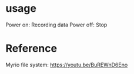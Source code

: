 

# usage
Power on: Recording data
Power off: Stop











# Reference

Myrio file system: https://youtu.be/BuREWnD6Eno

